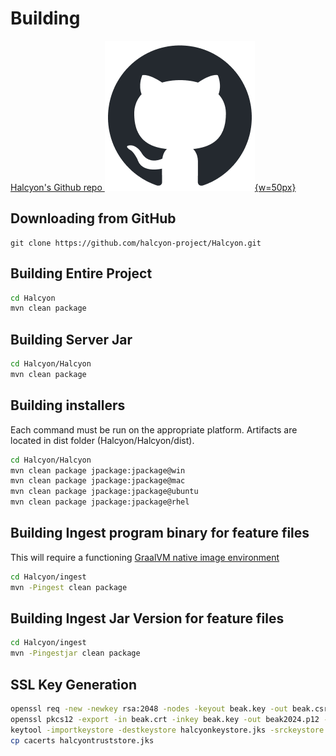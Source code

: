 # Building

[Halcyon's Github repo ![github](images/github.png){w=50px}](https://github.com/halcyon-project/Halcyon)
## Downloading from GitHub
```
git clone https://github.com/halcyon-project/Halcyon.git
```

## Building Entire Project
```sh
cd Halcyon
mvn clean package
```

## Building Server Jar
```sh
cd Halcyon/Halcyon
mvn clean package
```

## Building installers

Each command must be run on the appropriate platform.  Artifacts are located in dist folder (Halcyon/Halcyon/dist).
```sh
cd Halcyon/Halcyon
mvn clean package jpackage:jpackage@win
mvn clean package jpackage:jpackage@mac
mvn clean package jpackage:jpackage@ubuntu
mvn clean package jpackage:jpackage@rhel
```

## Building Ingest program binary for feature files

This will require a functioning [GraalVM native image environment](https://www.graalvm.org/latest/reference-manual/native-image/)
```sh
cd Halcyon/ingest
mvn -Pingest clean package 
```

## Building Ingest Jar Version for feature files

```sh
cd Halcyon/ingest
mvn -Pingestjar clean package 
```

## SSL Key Generation
```sh
openssl req -new -newkey rsa:2048 -nodes -keyout beak.key -out beak.csr
openssl pkcs12 -export -in beak.crt -inkey beak.key -out beak2024.p12 -name halcyon
keytool -importkeystore -destkeystore halcyonkeystore.jks -srckeystore beak2024.p12 -srcstoretype PKCS12 -alias halcyon
cp cacerts halcyontruststore.jks
```

